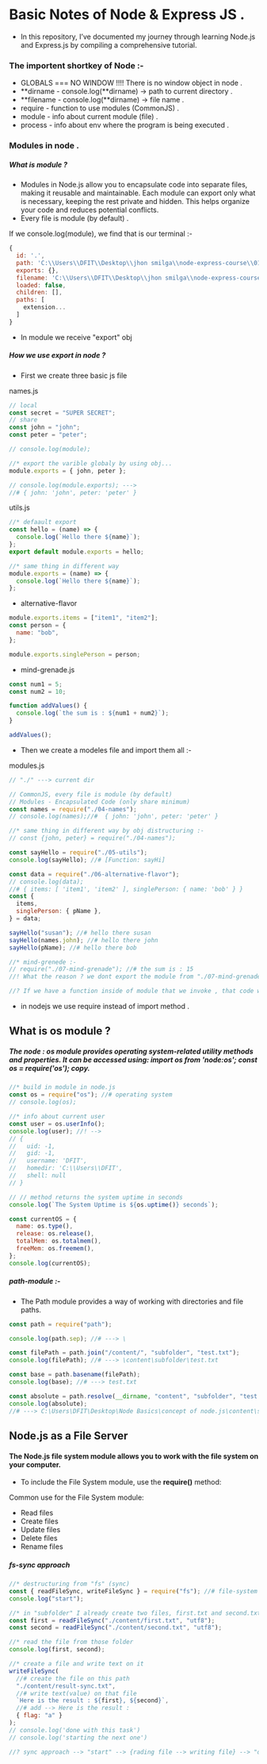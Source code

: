 # Basic Notes of Node & Express JS .

- In this repository, I’ve documented my journey through learning Node.js and Express.js by compiling a comprehensive tutorial.

### The importent shortkey of Node :-

- GLOBALS === NO WINDOW !!!! There is no window object in node .
- **dirname - console.log(**dirname) -> path to current directory .
- **filename - console.log(**dirname) -> file name .
- require - function to use modules (CommonJS) .
- module - info about current module (file) .
- process - info about env where the program is being executed .

### Modules in node .

##### What is module ?

- Modules in Node.js allow you to encapsulate code into separate files, making it reusable and maintainable. Each module can export only what is necessary, keeping the rest private and hidden. This helps organize your code and reduces potential conflicts.
- Every file is module (by default) .

If we console.log(module), we find that is our terminal :-

```js
{
  id: '.',
  path: 'C:\\Users\\DFIT\\Desktop\\jhon smilga\\node-express-course\\01-node-tutorial',
  exports: {},
  filename: 'C:\\Users\\DFIT\\Desktop\\jhon smilga\\node-express-course\\01-node-tutorial\\02-globals.js',
  loaded: false,
  children: [],
  paths: [
    extension...
  ]
}
```

- In module we receive "export" obj

##### How we use export in node ?

- First we create three basic js file

names.js

```js
// local
const secret = "SUPER SECRET";
// share
const john = "john";
const peter = "peter";

// console.log(module);

//* export the varible globaly by using obj...
module.exports = { john, peter };

// console.log(module.exports); --->
//# { john: 'john', peter: 'peter' }
```

utils.js

```js
//* defaault export
const hello = (name) => {
  console.log(`Hello there ${name}`);
};
export default module.exports = hello;

//* same thing in different way
module.exports = (name) => {
  console.log(`Hello there ${name}`);
};
```

- alternative-flavor

```js
module.exports.items = ["item1", "item2"];
const person = {
  name: "bob",
};

module.exports.singlePerson = person;
```

- mind-grenade.js

```js
const num1 = 5;
const num2 = 10;

function addValues() {
  console.log(`the sum is : ${num1 + num2}`);
}

addValues();
```

- Then we create a modeles file and import them all :-

modules.js

```js
// "./" ---> current dir

// CommonJS, every file is module (by default)
// Modules - Encapsulated Code (only share minimum)
const names = require("./04-names");
// console.log(names);//#  { john: 'john', peter: 'peter' }

//* same thing in different way by obj distructuring :-
// const {john, peter} = require("./04-names");

const sayHello = require("./05-utils");
console.log(sayHello); //# [Function: sayHi]

const data = require("./06-alternative-flavor");
// console.log(data);
//# { items: [ 'item1', 'item2' ], singlePerson: { name: 'bob' } }
const {
  items,
  singlePerson: { pName },
} = data;

sayHello("susan"); //# hello there susan
sayHello(names.john); //# hello there john
sayHello(pName); //# hello there bob

//* mind-grenede :-
// require("./07-mind-grenade"); //# the sum is : 15
//! What the reason ? we dont export the module from "./07-mind-grenade"... how can we find them ?

//? If we have a function inside of module that we invoke , that code will run , even though we dont assain it in a varible
```

- in nodejs we use require instead of import method .

## What is os module ?

##### **The node :** os module provides operating system-related utility methods and properties. It can be accessed using: import os from 'node:os'; const os = require('os'); copy.

```js
//* build in module in node.js
const os = require("os"); //# operating system
// console.log(os);

//* info about current user
const user = os.userInfo();
console.log(user); //! -->
// {
//   uid: -1,
//   gid: -1,
//   username: 'DFIT',
//   homedir: 'C:\\Users\\DFIT',
//   shell: null
// }

// // method returns the system uptime in seconds
console.log(`The System Uptime is ${os.uptime()} seconds`);

const currentOS = {
  name: os.type(),
  release: os.release(),
  totalMem: os.totalmem(),
  freeMem: os.freemem(),
};
console.log(currentOS);
```

##### path-module :-

- The Path module provides a way of working with directories and file paths.

```js
const path = require("path");

console.log(path.sep); //# ---> \

const filePath = path.join("/content/", "subfolder", "test.txt");
console.log(filePath); //# ---> \content\subfolder\test.txt

const base = path.basename(filePath);
console.log(base); //# ---> test.txt

const absolute = path.resolve(__dirname, "content", "subfolder", "test.txt");
console.log(absolute);
//# ---> C:\Users\DFIT\Desktop\Node Basics\concept of node.js\content\subfolder\test.txt
```

## Node.js as a File Server

#### The Node.js file system module allows you to work with the file system on your computer.

- To include the File System module, use the **require()** method:

Common use for the File System module:

- Read files
- Create files
- Update files
- Delete files
- Rename files

##### fs-sync approach

```js
//* destructuring from "fs" (sync)
const { readFileSync, writeFileSync } = require("fs"); //# file-system
console.log("start");

//* in "subfolder" I already create two files, first.txt and second.txt
const first = readFileSync("./content/first.txt", "utf8");
const second = readFileSync("./content/second.txt", "utf8");

//* read the file from those folder
console.log(first, second);

//* create a file and write text on it
writeFileSync(
  //# create the file on this path
  "./content/result-sync.txt",
  //# write text(value) on that file
  `Here is the result : ${first}, ${second}`,
  //# add --> Here is the result :
  { flag: "a" }
);
// console.log('done with this task')
// console.log('starting the next one')

//? sync approach --> "start" --> {rading file --> writing file} --> "done with this task" --> "starting the next one"
```
